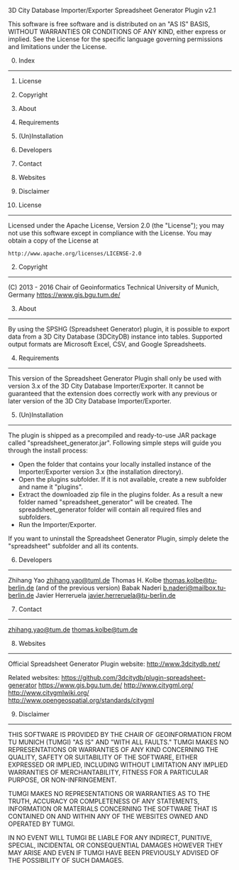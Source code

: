 3D City Database Importer/Exporter Spreadsheet Generator Plugin v2.1

  This software is free software and is distributed on an "AS IS" BASIS,
  WITHOUT WARRANTIES OR CONDITIONS OF ANY KIND, either express or implied.
  See the License for the specific language governing permissions and
  limitations under the License. 


0. Index
--------

1. License
2. Copyright
3. About
4. Requirements
5. (Un)Installation
6. Developers
7. Contact
8. Websites
9. Disclaimer


1. License
----------

Licensed under the Apache License, Version 2.0 (the "License");
you may not use this software except in compliance with the License.
You may obtain a copy of the License at
 
    http://www.apache.org/licenses/LICENSE-2.0


2. Copyright
------------

(C) 2013 - 2016
Chair of Geoinformatics
Technical University of Munich, Germany
https://www.gis.bgu.tum.de/


3. About
--------

By using the SPSHG (Spreadsheet Generator) plugin, it is possible to export 
data from a 3D City Database (3DCityDB) instance into tables. Supported 
output formats are Microsoft Excel, CSV, and Google Spreadsheets. 


4. Requirements
---------------

This version of the Spreadsheet Generator Plugin shall only be used with
version 3.x of the 3D City Database Importer/Exporter. 
It cannot be guaranteed that the extension does correctly work with any
previous or later version of the 3D City Database Importer/Exporter.


5. (Un)Installation
-------------------

The plugin is shipped as a precompiled and ready-to-use JAR package
called "spreadsheet_generator.jar". Following simple steps will guide you 
through the install process:  

* Open the folder that contains your locally installed instance of the
  Importer/Exporter version 3.x (the installation directory).
* Open the plugins subfolder. If it is not available, create a new subfolder
  and name it "plugins". 
* Extract the downloaded zip file in the plugins folder. As a result a new
  folder named "spreadsheet_generator" will be created. The 
  spreadsheet_generator folder will contain all required files and 
  subfolders.
* Run the Importer/Exporter.

If you want to uninstall the Spreadsheet Generator Plugin, simply delete
the "spreadsheet" subfolder and all its contents.


6. Developers
-------------

Zhihang Yao <zhihang.yao@tuml.de>
Thomas H. Kolbe <thomas.kolbe@tu-berlin.de>
(and of the previous version)
Babak Naderi <b.naderi@mailbox.tu-berlin.de>
Javier Herreruela <javier.herreruela@tu-berlin.de>


7. Contact
----------

zhihang.yao@tum.de
thomas.kolbe@tum.de


8. Websites
-----------

Official Spreadsheet Generator Plugin website: 
http://www.3dcitydb.net/

Related websites:
https://github.com/3dcitydb/plugin-spreadsheet-generator
https://www.gis.bgu.tum.de/
http://www.citygml.org/
http://www.citygmlwiki.org/
http://www.opengeospatial.org/standards/citygml


9. Disclaimer
-------------

THIS SOFTWARE IS PROVIDED BY THE CHAIR OF GEOINFORMATION FROM TU MUNICH
(TUMGI) "AS IS" AND "WITH ALL FAULTS." 
TUMGI MAKES NO REPRESENTATIONS OR WARRANTIES OF ANY KIND CONCERNING THE 
QUALITY, SAFETY OR SUITABILITY OF THE SOFTWARE, EITHER EXPRESSED OR 
IMPLIED, INCLUDING WITHOUT LIMITATION ANY IMPLIED WARRANTIES OF 
MERCHANTABILITY, FITNESS FOR A PARTICULAR PURPOSE, OR NON-INFRINGEMENT.

TUMGI MAKES NO REPRESENTATIONS OR WARRANTIES AS TO THE TRUTH, ACCURACY OR 
COMPLETENESS OF ANY STATEMENTS, INFORMATION OR MATERIALS CONCERNING THE 
SOFTWARE THAT IS CONTAINED ON AND WITHIN ANY OF THE WEBSITES OWNED AND 
OPERATED BY TUMGI.

IN NO EVENT WILL TUMGI BE LIABLE FOR ANY INDIRECT, PUNITIVE, SPECIAL, 
INCIDENTAL OR CONSEQUENTIAL DAMAGES HOWEVER THEY MAY ARISE AND EVEN IF 
TUMGI HAVE BEEN PREVIOUSLY ADVISED OF THE POSSIBILITY OF SUCH DAMAGES.
